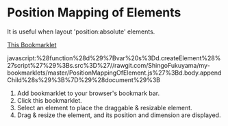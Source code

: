 # Position Mapping of Elements
It is useful when layout 'position:absolute' elements.

[This Bookmarklet](javascript:%28function%28d%29%7Bvar%20s%3Dd.createElement%28%27script%27%29%3Bs.src%3D%27//rawgit.com/ShingoFukuyama/my-bookmarklets/master/PositionMappingOfElement.js%27%3Bd.body.appendChild%28s%29%3B%7D%29%28document%29%3B)

javascript:%28function%28d%29%7Bvar%20s%3Dd.createElement%28%27script%27%29%3Bs.src%3D%27//rawgit.com/ShingoFukuyama/my-bookmarklets/master/PositionMappingOfElement.js%27%3Bd.body.appendChild%28s%29%3B%7D%29%28document%29%3B

1. Add bookmarklet to your browser's bookmark bar.
2. Click this bookmarklet.
3. Select an element to place the draggable & resizable element.
4. Drag & resize the element, and its position and dimension are displayed.
